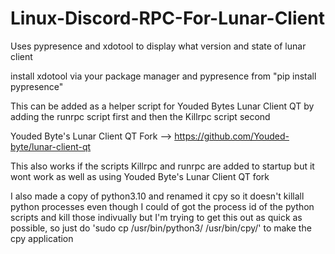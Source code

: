 # Linux-Discord-RPC-For-Lunar-Client
Uses pypresence and xdotool to display what version and state of lunar client


install xdotool via your package manager and pypresence from "pip install pypresence"

This can be added as a helper script for Youded Bytes Lunar Client QT by adding the runrpc script first and then the Killrpc script second

Youded Byte's Lunar Client QT Fork --> https://github.com/Youded-byte/lunar-client-qt

This also works if the scripts Killrpc and runrpc are added to startup but it wont work as well as using Youded Byte's Lunar Client QT fork

I also made a copy of python3.10 and renamed it cpy so it doesn't killall python processes even though I could of got the process id of the python scripts and kill those indivually but I'm trying to get this out as quick as possible, so just do 'sudo cp /usr/bin/python3/ /usr/bin/cpy/' to make the cpy application
